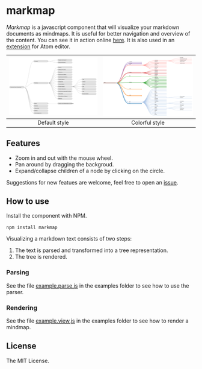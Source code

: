
# markmap

*Markmap* is a javascript component that will visualize your markdown documents as mindmaps. It is useful for better navigation and overview of the content. You can see it in action online [here](http://kb.knomaton.org/multi-agent-systems/). It is also used in an [extension](https://atom.io/packages/markdown-mindmap) for Atom editor.

| ![markmap in action](examples/mindmap-screenshot2.png) | ![markmap in action](examples/mindmap-screenshot.png) |
|:-:|:-:|
| Default style | Colorful style |


## Features

- Zoom in and out with the mouse wheel.
- Pan around by dragging the backgroud.
- Expand/collapse children of a node by clicking on the circle.

Suggestions for new featues are welcome, feel free to open an [issue](https://github.com/dundalek/markmap/issues).

## How to use

Install the component with NPM.
```
npm install markmap
```

Visualizing a markdown text consists of two steps:

1. The text is parsed and transformed into a tree representation.
2. The tree is rendered.

### Parsing

See the file [example.parse.js](examples/example.parse.js) in the examples folder to see how to use the parser.

### Rendering

See the file [example.view.js](examples/example.view.js) in the examples folder to see how to render a mindmap.

## License

The MIT License.
